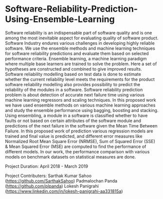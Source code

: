 # Software-Reliability-Prediction-Using-Ensemble-Learning
Software reliability is an indispensable part of software quality and is one among the most inevitable aspect for evaluating quality of software product. Software Industry endures various challenges in developing highly reliable software. We use the ensemble methods and machine learning techniques for software reliability predictions and evaluate them based on selected performance criteria. Ensemble learning, a machine learning paradigm where multiple base learners are trained to solve the problem. Here a set of hypotheses are constructed and combined to give improved results. Software reliability modelling based on test data is done to estimate whether the current reliability level meets the requirements for the product software reliability modelling also provides possibility to predict the reliability of the modules in a software. Software reliability prediction problem is about detection of accurate next failure time using various machine learning regressors and scaling techniques. 
  In this proposed work we have used ensemble methods on various machine learning approaches and study the ensemble performance using bagging, boosting and stacking. Using ensembling, a module in a software is classified whether to have faults or not based on certain attributes of the software module and predictions of the next failure in the software given the Mean Time Between Failure. In this proposed work of prediction various regression models are trained and final value is predicted, and different error measures like Normalized Root Mean Square Error (NRMSE), Sum of Squared Error (SSE) & Mean Squared Error (MSE) are computed to find the performance of different models. In our work, the performance comparison with various models on benchmark datasets on statistical measures are done.

Project Duration:
April 2018 - March 2019

Project Contributers:
Sarthak Kumar Sahoo (https://github.com/SarthakSahoo)
Padmalochan Panda (https://github.com/plpanda)
Lokesh Panigrahi (https://www.linkedin.com/in/lokesh-panigrahi-aa331815a)
